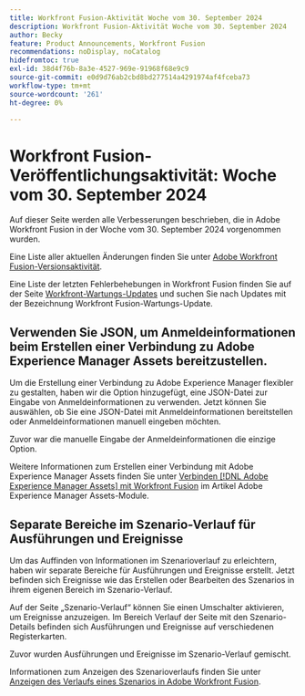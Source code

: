 ```yaml
---
title: Workfront Fusion-Aktivität Woche vom 30. September 2024
description: Workfront Fusion-Aktivität Woche vom 30. September 2024
author: Becky
feature: Product Announcements, Workfront Fusion
recommendations: noDisplay, noCatalog
hidefromtoc: true
exl-id: 38d4f76b-8a3e-4527-969e-91968f68e9c9
source-git-commit: e0d9d76ab2cbd8bd277514a4291974af4fceba73
workflow-type: tm+mt
source-wordcount: '261'
ht-degree: 0%

---
```


# Workfront Fusion-Veröffentlichungsaktivität: Woche vom 30. September 2024

Auf dieser Seite werden alle Verbesserungen beschrieben, die in Adobe Workfront Fusion in der Woche vom 30. September 2024 vorgenommen wurden.

Eine Liste aller aktuellen Änderungen finden Sie unter [Adobe Workfront Fusion-Versionsaktivität](/help/workfront-fusion/fusion-product-releases/fusion-release-activity.md).

Eine Liste der letzten Fehlerbehebungen in Workfront Fusion finden Sie auf der Seite [Workfront-Wartungs-Updates](https://experienceleague.adobe.com/docs/workfront-known-issues/releases/current-updates.html?lang=de) und suchen Sie nach Updates mit der Bezeichnung Workfront Fusion-Wartungs-Update.

## Verwenden Sie JSON, um Anmeldeinformationen beim Erstellen einer Verbindung zu Adobe Experience Manager Assets bereitzustellen.

Um die Erstellung einer Verbindung zu Adobe Experience Manager flexibler zu gestalten, haben wir die Option hinzugefügt, eine JSON-Datei zur Eingabe von Anmeldeinformationen zu verwenden. Jetzt können Sie auswählen, ob Sie eine JSON-Datei mit Anmeldeinformationen bereitstellen oder Anmeldeinformationen manuell eingeben möchten.

Zuvor war die manuelle Eingabe der Anmeldeinformationen die einzige Option.

Weitere Informationen zum Erstellen einer Verbindung mit Adobe Experience Manager Assets finden Sie unter [Verbinden [!DNL Adobe Experience Manager Assets] mit Workfront Fusion](/help/workfront-fusion/references/apps-and-modules/adobe-connectors/aem-assets-modules.md#connect-adobe-experience-manager-assets-to-workfront-fusion) im Artikel Adobe Experience Manager Assets-Module.

## Separate Bereiche im Szenario-Verlauf für Ausführungen und Ereignisse

Um das Auffinden von Informationen im Szenarioverlauf zu erleichtern, haben wir separate Bereiche für Ausführungen und Ereignisse erstellt. Jetzt befinden sich Ereignisse wie das Erstellen oder Bearbeiten des Szenarios in ihrem eigenen Bereich im Szenario-Verlauf.

Auf der Seite „Szenario-Verlauf“ können Sie einen Umschalter aktivieren, um Ereignisse anzuzeigen. Im Bereich Verlauf der Seite mit den Szenario-Details befinden sich Ausführungen und Ereignisse auf verschiedenen Registerkarten.

Zuvor wurden Ausführungen und Ereignisse im Szenario-Verlauf gemischt.

Informationen zum Anzeigen des Szenarioverlaufs finden Sie unter [Anzeigen des Verlaufs eines Szenarios in Adobe Workfront Fusion](/help/workfront-fusion/manage-scenarios/view-scenario-execution-history.md).
